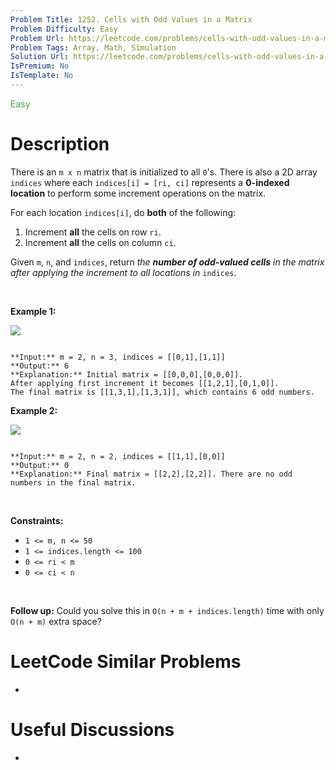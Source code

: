 ```yaml
---
Problem Title: 1252. Cells with Odd Values in a Matrix
Problem Difficulty: Easy
Problem Url: https://leetcode.com/problems/cells-with-odd-values-in-a-matrix/
Problem Tags: Array, Math, Simulation
Solution Url: https://leetcode.com/problems/cells-with-odd-values-in-a-matrix/solution/
IsPremium: No
IsTemplate: No
---
```


<span style="color: rgb(67, 160, 71);">Easy</span>

# Description

There is an `m x n` matrix that is initialized to all `0`'s. There is also a 2D array `indices` where each `indices[i] = [ri, ci]` represents a **0-indexed location** to perform some increment operations on the matrix.


For each location `indices[i]`, do **both** of the following:


1. Increment **all** the cells on row `ri`.
2. Increment **all** the cells on column `ci`.


Given `m`, `n`, and `indices`, return *the **number of odd-valued cells** in the matrix after applying the increment to all locations in* `indices`.


 


**Example 1:**


![](https://assets.leetcode.com/uploads/2019/10/30/e1.png)

```

**Input:** m = 2, n = 3, indices = [[0,1],[1,1]]
**Output:** 6
**Explanation:** Initial matrix = [[0,0,0],[0,0,0]].
After applying first increment it becomes [[1,2,1],[0,1,0]].
The final matrix is [[1,3,1],[1,3,1]], which contains 6 odd numbers.

```

**Example 2:**


![](https://assets.leetcode.com/uploads/2019/10/30/e2.png)

```

**Input:** m = 2, n = 2, indices = [[1,1],[0,0]]
**Output:** 0
**Explanation:** Final matrix = [[2,2],[2,2]]. There are no odd numbers in the final matrix.

```

 


**Constraints:**


* `1 <= m, n <= 50`
* `1 <= indices.length <= 100`
* `0 <= ri < m`
* `0 <= ci < n`


 


**Follow up:** Could you solve this in `O(n + m + indices.length)` time with only `O(n + m)` extra space?




# LeetCode Similar Problems

- []()

# Useful Discussions

- []()
